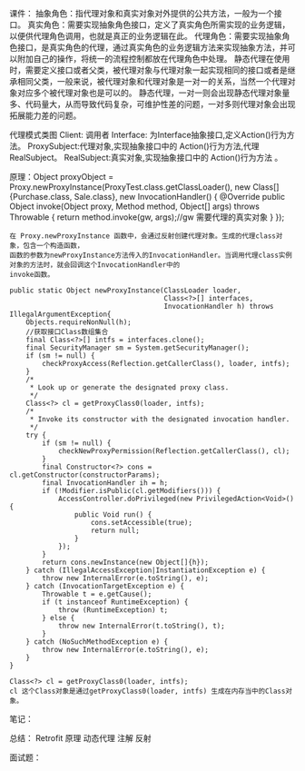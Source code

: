 课件：
    抽象角色：指代理对象和真实对象对外提供的公共方法，一般为一个接口。
    真实角色：需要实现抽象角色接口，定义了真实角色所需实现的业务逻辑，以便供代理角色调用，也就是真正的业务逻辑在此。
    代理角色：需要实现抽象角色接口，是真实角色的代理，通过真实角色的业务逻辑方法来实现抽象方法，并可以附加自己的操作，将统一的流程控制都放在代理角色中处理。
    静态代理在使用时，需要定义接口或者父类，被代理对象与代理对象一起实现相同的接口或者是继承相同父类，一般来说，被代理对象和代理对象是一对一的关系，当然一个代理对象对应多个被代理对象也是可以的。
    静态代理，一对一则会出现静态代理对象量多、代码量大，从而导致代码复杂，可维护性差的问题，一对多则代理对象会出现拓展能力差的问题。

    
 代理模式类图
    Client: 调用者
    Interface: 为Interface抽象接口,定义Action()行为方法。
    ProxySubject:代理对象,实现抽象接口中的 Action()行为方法,代理RealSubject。
    RealSubject:真实对象,实现抽象接口中的 Action()行为方法 。


原理：Object proxyObject = Proxy.newProxyInstance(ProxyTest.class.getClassLoader(), new Class[]{Purchase.class, Sale.class}, new InvocationHandler() {
    @Override
    public Object invoke(Object proxy, Method method, Object[] args) throws Throwable {
         return method.invoke(gw, args);//gw 需要代理的真实对象
    }
}); 
    

    在 Proxy.newProxyInstance 函数中，会通过反射创建代理对象。生成的代理class对象，包含一个构造函数，
    函数的参数为newProxyInstance方法传入的InvocationHandler。当调用代理class实例对象的方法时，就会回调这个InvocationHandler中的
    invoke函数。

    public static Object newProxyInstance(ClassLoader loader,
                                          Class<?>[] interfaces,
                                          InvocationHandler h) throws IllegalArgumentException{
        Objects.requireNonNull(h);
        //获取接口Class数组集合
        final Class<?>[] intfs = interfaces.clone();
        final SecurityManager sm = System.getSecurityManager();
        if (sm != null) {
            checkProxyAccess(Reflection.getCallerClass(), loader, intfs);
        }
        /*
         * Look up or generate the designated proxy class.
         */
        Class<?> cl = getProxyClass0(loader, intfs);
        /*
         * Invoke its constructor with the designated invocation handler.
         */
        try {
            if (sm != null) {
                checkNewProxyPermission(Reflection.getCallerClass(), cl);
            }
            final Constructor<?> cons = cl.getConstructor(constructorParams);
            final InvocationHandler ih = h;
            if (!Modifier.isPublic(cl.getModifiers())) {
                AccessController.doPrivileged(new PrivilegedAction<Void>() {
                    public Void run() {
                        cons.setAccessible(true);
                        return null;
                    }
                });
            }
            return cons.newInstance(new Object[]{h});
        } catch (IllegalAccessException|InstantiationException e) {
            throw new InternalError(e.toString(), e);
        } catch (InvocationTargetException e) {
            Throwable t = e.getCause();
            if (t instanceof RuntimeException) {
                throw (RuntimeException) t;
            } else {
                throw new InternalError(t.toString(), t);
            }
        } catch (NoSuchMethodException e) {
            throw new InternalError(e.toString(), e);
        }
    }

    Class<?> cl = getProxyClass0(loader, intfs);
    cl 这个Class对象是通过getProxyClass0(loader, intfs) 生成在内存当中的Class对象。
 
笔记：

总结：
    Retrofit 原理
    动态代理  注解  反射

面试题：

